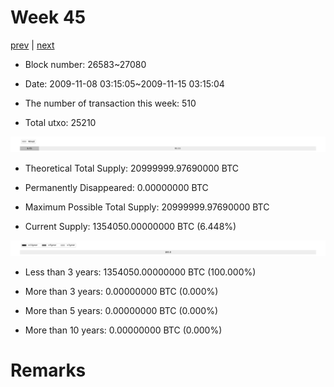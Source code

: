 # Week 45

[prev](week0044.md) | [next](week0046.md)

- Block number: 26583~27080

- Date: 2009-11-08 03:15:05~2009-11-15 03:15:04

- The number of transaction this week: 510

- Total utxo: 25210

![](../images/mined_week0045.png)

- Theoretical Total Supply: 20999999.97690000 BTC

- Permanently Disappeared: 0.00000000 BTC

- Maximum Possible Total Supply: 20999999.97690000 BTC

- Current Supply: 1354050.00000000 BTC (6.448%)

![](../images/year_week0045.png)


- Less than 3 years: 1354050.00000000 BTC (100.000%)

- More than 3 years: 0.00000000 BTC (0.000%)

- More than 5 years: 0.00000000 BTC (0.000%)

- More than 10 years: 0.00000000 BTC (0.000%)

# Remarks

